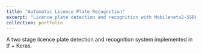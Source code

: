 ```yaml
---
title: "Automatic Licence Plate Recognition"
excerpt: "Licence plate detection and recognition with Mobilenetv2-SSDFPNLite + LPRnet<br/><img src='/images/alpr-system.PNG'>"
collection: portfolio
---
```

A two stage licence plate detection and recognition system implemented in tf + Keras.  

